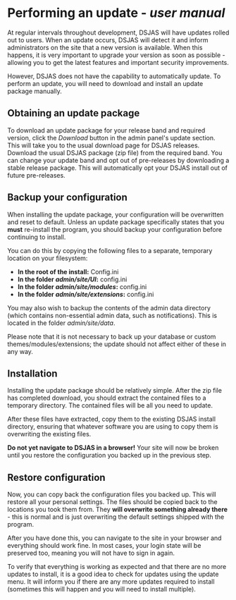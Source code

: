 # Performing an update - *user manual*

At regular intervals throughout development, DSJAS will have updates rolled out to users. When an update occurs, DSJAS will detect it and inform administrators on the site that a new version is available. When this happens, it is very important to upgrade your version as soon as possible - allowing you to get the latest features and important security improvements.

However, DSJAS does not have the capability to automatically update. To perform an update, you will need to download and install an update package manually.

## Obtaining an update package

To download an update package for your release band and required version, click the *Download* button in the admin panel's update section. This will take you to the usual download page for DSJAS releases. Download the usual DSJAS package (zip file) from the required band. You can change your update band and opt out of pre-releases by downloading a stable release package. This will automatically opt your DSJAS install out of future pre-releases.

## Backup your configuration

When installing the update package, your configuration will be overwritten and reset to default. Unless an update package specifically states that you **must** re-install the program, you should backup your configuration before continuing to install.

You can do this by copying the following files to a separate, temporary location on your filesystem:

* **In the root of the install:** Config.ini
* **In the folder *admin/site/UI*:** config.ini
* **In the folder *admin/site/modules*:** config.ini
* **In the folder *admin/site/extensions*:** config.ini

You may also wish to backup the contents of the admin data directory (which contains non-essential admin data, such as notifications). This is located in the folder *admin/site/data*.

Please note that it is not necessary to back up your database or custom themes/modules/extensions; the update should not affect either of these in any way.

## Installation

Installing the update package should be relatively simple. After the zip file has completed download, you should extract the contained files to a temporary directory. The contained files will be all you need to update.

After these files have extracted, copy them to the existing DSJAS install directory, ensuring that whatever software you are using to copy them is overwriting the existing files.

**Do not yet navigate to DSJAS in a browser!** Your site will now be broken until you restore the configuration you backed up in the previous step.

## Restore configuration

Now, you can copy back the configuration files you backed up. This will restore all your personal settings. The files should be copied back to the locations you took them from. They **will overwrite something already there** - this is normal and is just overwriting the default settings shipped with the program.

After you have done this, you can navigate to the site in your browser and everything should work fine. In most cases, your login state will be preserved too, meaning you will not have to sign in again.

To verify that everything is working as expected and that there are no more updates to install, it is a good idea to check for updates using the update menu. It will inform you if there are any more updates required to install (sometimes this will happen and you will need to install multiple).
